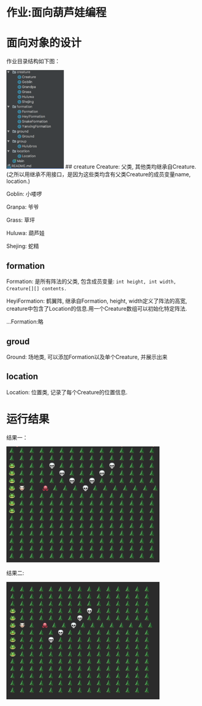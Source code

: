 # 作业:面向葫芦娃编程
# 面向对象的设计
作业目录结构如下图：

<img width="150"  src="img/catalog.png"/>
## creature
Creature:
父类, 其他类均继承自Creature.(之所以用继承不用接口，是因为这些类均含有父类Creature的成员变量name, location.)

Goblin: 小喽啰

Granpa: 爷爷

Grass: 草坪

Huluwa: 葫芦娃

Shejing: 蛇精

## formation
Formation:
是所有阵法的父类, 包含成员变量:
`
int height, int width, Creature[][] contents.
`

HeyiFormation:
鹤翼阵, 继承自Formation, height, width定义了阵法的高宽, creature中包含了Location的信息.用一个Creature数组可以初始化特定阵法.

...Formation:略

## groud
Ground:
场地类, 可以添加Formation以及单个Creature, 并展示出来

## location
Location:
位置类, 记录了每个Creature的位置信息.

# 运行结果
结果一：

<img width="400"  src="img/result1.png"/>

结果二:

<img width="400"  src="img/result2.png"/>
